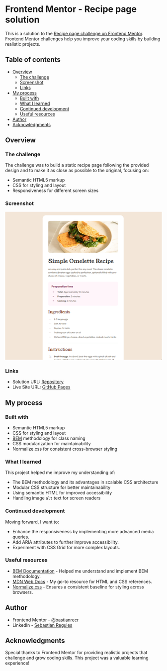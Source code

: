 # Frontend Mentor - Recipe page solution

This is a solution to the [Recipe page challenge on Frontend Mentor](https://www.frontendmentor.io/challenges/recipe-page-KiTsR8QQKm). Frontend Mentor challenges help you improve your coding skills by building realistic projects.

## Table of contents

- [Overview](#overview)
  - [The challenge](#the-challenge)
  - [Screenshot](#screenshot)
  - [Links](#links)
- [My process](#my-process)
  - [Built with](#built-with)
  - [What I learned](#what-i-learned)
  - [Continued development](#continued-development)
  - [Useful resources](#useful-resources)
- [Author](#author)
- [Acknowledgments](#acknowledgments)

## Overview

### The challenge

The challenge was to build a static recipe page following the provided design and to make it as close as possible to the original, focusing on:

- Semantic HTML5 markup
- CSS for styling and layout
- Responsiveness for different screen sizes

### Screenshot

![Screenshot of the solution](./assets/images/screenshot.png)

### Links

- Solution URL: [Repository](https://github.com/bastianrecr/recipe-page-fm)
- Live Site URL: [GitHub Pages](https://bastianrecr.github.io/recipe-page-fm/)

## My process

### Built with

- Semantic HTML5 markup
- CSS for styling and layout
- [BEM](https://getbem.com/) methodology for class naming
- CSS modularization for maintainability
- Normalize.css for consistent cross-browser styling

### What I learned

This project helped me improve my understanding of:

- The BEM methodology and its advantages in scalable CSS architecture
- Modular CSS structure for better maintainability
- Using semantic HTML for improved accessibility
- Handling image `alt` text for screen readers

### Continued development

Moving forward, I want to:

- Enhance the responsiveness by implementing more advanced media queries.
- Add ARIA attributes to further improve accessibility.
- Experiment with CSS Grid for more complex layouts.

### Useful resources

- [BEM Documentation](https://getbem.com/) - Helped me understand and implement BEM methodology.
- [MDN Web Docs](https://developer.mozilla.org/) - My go-to resource for HTML and CSS references.
- [Normalize.css](https://necolas.github.io/normalize.css/) - Ensures a consistent baseline for styling across browsers.

## Author

- Frontend Mentor - [@bastianrecr](https://www.frontendmentor.io/profile/bastianrecr)
- LinkedIn - [Sebastian Regules](www.linkedin.com/in/sebastian-regules-763b5624b)

## Acknowledgments

Special thanks to Frontend Mentor for providing realistic projects that challenge and grow coding skills. This project was a valuable learning experience!
